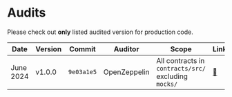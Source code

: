# Audits

Please check out __only__ listed audited version for production code.

| Date         | Version | Commit     | Auditor      | Scope                | Links                                                       |
| ------------ | ------- | ---------- | ------------ | -------------------- | ----------------------------------------------------------- |
| June 2024    | v1.0.0  | `9e03a1e5` | OpenZeppelin | All contracts in `contracts/src/` excluding `mocks/` | [🔗](./OpenZeppelin%20Audit%20(June%2026th%202024).pdf) |

